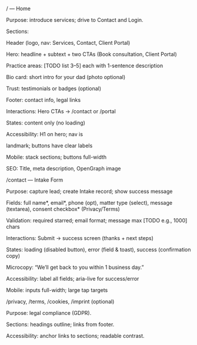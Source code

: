 / — Home

Purpose: introduce services; drive to Contact and Login.

Sections:

Header (logo, nav: Services, Contact, Client Portal)

Hero: headline + subtext + two CTAs (Book consultation, Client Portal)

Practice areas: [TODO list 3–5] each with 1-sentence description

Bio card: short intro for your dad (photo optional)

Trust: testimonials or badges (optional)

Footer: contact info, legal links

Interactions: Hero CTAs → /contact or /portal

States: content only (no loading)

Accessibility: H1 on hero; nav is <nav> landmark; buttons have clear labels

Mobile: stack sections; buttons full-width

SEO: Title, meta description, OpenGraph image

/contact — Intake Form

Purpose: capture lead; create Intake record; show success message

Fields: full name*, email*, phone (opt), matter type (select), message (textarea), consent checkbox* (Privacy/Terms)

Validation: required starred; email format; message max [TODO e.g., 1000] chars

Interactions: Submit → success screen (thanks + next steps)

States: loading (disabled button), error (field & toast), success (confirmation copy)

Microcopy: “We’ll get back to you within 1 business day.”

Accessibility: label all fields; aria-live for success/error

Mobile: inputs full-width; large tap targets

/privacy, /terms, /cookies, /imprint (optional)

Purpose: legal compliance (GDPR).

Sections: headings outline; links from footer.

Accessibility: anchor links to sections; readable contrast.